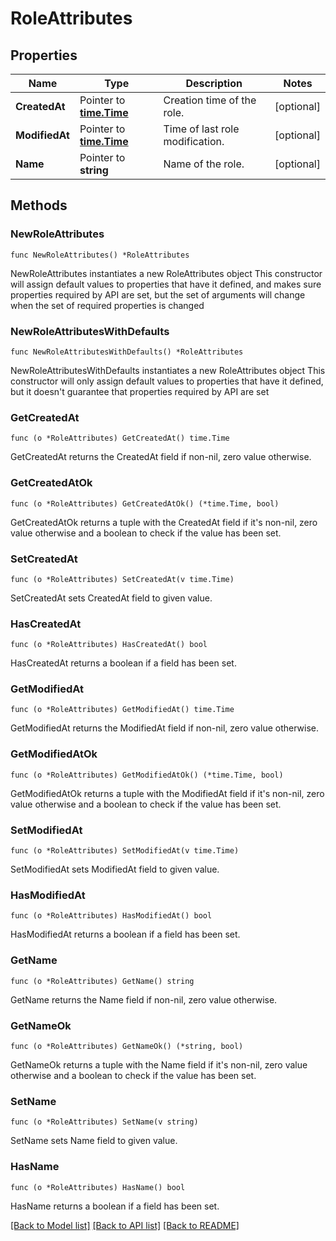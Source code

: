 # RoleAttributes

## Properties

Name | Type | Description | Notes
------------ | ------------- | ------------- | -------------
**CreatedAt** | Pointer to [**time.Time**](time.Time.md) | Creation time of the role. | [optional] 
**ModifiedAt** | Pointer to [**time.Time**](time.Time.md) | Time of last role modification. | [optional] 
**Name** | Pointer to **string** | Name of the role. | [optional] 

## Methods

### NewRoleAttributes

`func NewRoleAttributes() *RoleAttributes`

NewRoleAttributes instantiates a new RoleAttributes object
This constructor will assign default values to properties that have it defined,
and makes sure properties required by API are set, but the set of arguments
will change when the set of required properties is changed

### NewRoleAttributesWithDefaults

`func NewRoleAttributesWithDefaults() *RoleAttributes`

NewRoleAttributesWithDefaults instantiates a new RoleAttributes object
This constructor will only assign default values to properties that have it defined,
but it doesn't guarantee that properties required by API are set

### GetCreatedAt

`func (o *RoleAttributes) GetCreatedAt() time.Time`

GetCreatedAt returns the CreatedAt field if non-nil, zero value otherwise.

### GetCreatedAtOk

`func (o *RoleAttributes) GetCreatedAtOk() (*time.Time, bool)`

GetCreatedAtOk returns a tuple with the CreatedAt field if it's non-nil, zero value otherwise
and a boolean to check if the value has been set.

### SetCreatedAt

`func (o *RoleAttributes) SetCreatedAt(v time.Time)`

SetCreatedAt sets CreatedAt field to given value.

### HasCreatedAt

`func (o *RoleAttributes) HasCreatedAt() bool`

HasCreatedAt returns a boolean if a field has been set.

### GetModifiedAt

`func (o *RoleAttributes) GetModifiedAt() time.Time`

GetModifiedAt returns the ModifiedAt field if non-nil, zero value otherwise.

### GetModifiedAtOk

`func (o *RoleAttributes) GetModifiedAtOk() (*time.Time, bool)`

GetModifiedAtOk returns a tuple with the ModifiedAt field if it's non-nil, zero value otherwise
and a boolean to check if the value has been set.

### SetModifiedAt

`func (o *RoleAttributes) SetModifiedAt(v time.Time)`

SetModifiedAt sets ModifiedAt field to given value.

### HasModifiedAt

`func (o *RoleAttributes) HasModifiedAt() bool`

HasModifiedAt returns a boolean if a field has been set.

### GetName

`func (o *RoleAttributes) GetName() string`

GetName returns the Name field if non-nil, zero value otherwise.

### GetNameOk

`func (o *RoleAttributes) GetNameOk() (*string, bool)`

GetNameOk returns a tuple with the Name field if it's non-nil, zero value otherwise
and a boolean to check if the value has been set.

### SetName

`func (o *RoleAttributes) SetName(v string)`

SetName sets Name field to given value.

### HasName

`func (o *RoleAttributes) HasName() bool`

HasName returns a boolean if a field has been set.


[[Back to Model list]](../README.md#documentation-for-models) [[Back to API list]](../README.md#documentation-for-api-endpoints) [[Back to README]](../README.md)


